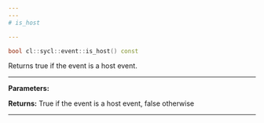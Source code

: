```yaml
---
---
# is_host

---
```


```cpp
bool cl::sycl::event::is_host() const
```


Returns true if the event is a host event. 


---
**Parameters:**

**Returns:** True if the event is a host event, false otherwise 

---
